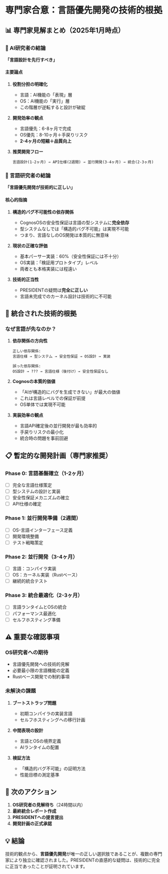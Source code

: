 # 専門家合意：言語優先開発の技術的根拠

## 📊 専門家見解まとめ（2025年1月時点）

### 🤖 AI研究者の結論
**「言語設計を先行すべき」**

#### 主要論点
1. **役割分担の明確化**
   - 言語：AI機能の「表現」層
   - OS：AI機能の「実行」層
   - この階層が逆転すると設計が破綻

2. **開発効率の観点**
   - 言語優先：6-8ヶ月で完成
   - OS優先：8-10ヶ月＋手戻りリスク
   - **2-4ヶ月の短縮＋品質向上**

3. **推奨開発フロー**
   ```
   言語設計(1-2ヶ月) → API仕様(2週間) → 並行開発(3-4ヶ月) → 統合(2-3ヶ月)
   ```

### 📝 言語研究者の結論
**「言語優先開発が技術的に正しい」**

#### 核心的指摘
1. **構造的バグ不可能性の依存関係**
   - CognosOSの安全性保証は言語の型システムに**完全依存**
   - 型システムなしでは「構造的バグ不可能」は実現不可能
   - つまり、言語なしのOS開発は本質的に無意味

2. **現状の正確な評価**
   - 基本パーサー実装：60%（安全性保証には不十分）
   - OS実装：「検証用プロトタイプ」レベル
   - 両者とも本格実装には程遠い

3. **技術的正当性**
   - PRESIDENTの疑問は**完全に正しい**
   - 言語未完成でのカーネル設計は技術的に不可能

## 🎯 統合された技術的根拠

### なぜ言語が先なのか？

1. **依存関係の方向性**
   ```
   正しい依存関係:
   言語仕様 → 型システム → 安全性保証 → OS設計 → 実装
   
   誤った依存関係:
   OS設計 → ??? → 言語仕様（後付け）→ 安全性保証なし
   ```

2. **Cognosの本質的価値**
   - 「AIが構造的にバグを生成できない」が最大の価値
   - これは言語レベルでの保証が前提
   - OS単体では実現不可能

3. **実装効率の観点**
   - 言語API確定後の並行開発が最も効率的
   - 手戻りリスクの最小化
   - 統合時の問題を事前回避

## 📋 暫定的な開発計画（専門家推奨）

### Phase 0: 言語基盤確立（1-2ヶ月）
- [ ] 完全な言語仕様策定
- [ ] 型システムの設計と実装
- [ ] 安全性保証メカニズムの確立
- [ ] API仕様の確定

### Phase 1: 並行開発準備（2週間）
- [ ] OS-言語インターフェース定義
- [ ] 開発環境整備
- [ ] テスト戦略策定

### Phase 2: 並行開発（3-4ヶ月）
- [ ] 言語：コンパイラ実装
- [ ] OS：カーネル実装（Rustベース）
- [ ] 継続的統合テスト

### Phase 3: 統合最適化（2-3ヶ月）
- [ ] 言語ランタイムとOSの統合
- [ ] パフォーマンス最適化
- [ ] セルフホスティング準備

## ⚠️ 重要な確認事項

### OS研究者への期待
- 言語優先開発への技術的見解
- 必要最小限の言語機能の定義
- Rustベース開発での制約事項

### 未解決の課題
1. **ブートストラップ問題**
   - 初期コンパイラの実装言語
   - セルフホスティングへの移行計画

2. **中間表現の設計**
   - 言語とOSの境界定義
   - AIランタイムの配置

3. **検証方法**
   - 「構造的バグ不可能」の証明方法
   - 性能目標の測定基準

## 🚦 次のアクション

1. **OS研究者の見解待ち**（24時間以内）
2. **最終統合レポート作成**
3. **PRESIDENTへの提言提出**
4. **開発計画の正式承認**

## 💡 結論

技術的観点から、**言語優先開発**が唯一の正しい選択肢であることが、複数の専門家により独立に確認されました。PRESIDENTの直感的な疑問は、技術的に完全に正当であったことが証明されています。